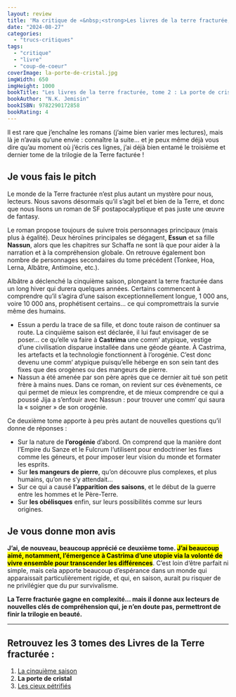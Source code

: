 ```yaml
---
layout: review
title: 'Ma critique de «&nbsp;<strong>Les livres de la terre fracturée, tome 2&nbsp;: La porte de cristal</strong>&nbsp;» de <em>N.K. Jemisin</em>'
date: "2024-08-27"
categories: 
  - "trucs-critiques"
tags: 
  - "critique"
  - "livre"
  - "coup-de-coeur"
coverImage: la-porte-de-cristal.jpg
imgWidth: 650
imgHeight: 1000
bookTitle: "Les livres de la terre fracturée, tome 2 : La porte de cristal"
bookAuthor: "N.K. Jemisin"
bookISBN: 9782290172858 
bookRating: 4
---
```


Il est rare que j’enchaîne les romans (j’aime bien varier mes lectures), mais là je n’avais qu’une envie&nbsp;: connaître la suite… et je peux même déjà vous dire qu’au moment où j’écris ces lignes, j’ai déjà bien entamé le troisième et dernier tome de la trilogie de la Terre facturée&nbsp;!

<h2>Je vous fais le pitch</h2>

Le monde de la Terre fracturée n’est plus autant un mystère pour nous, lecteurs. Nous savons désormais qu’il s’agit bel et bien de la Terre, et donc que nous lisons un roman de SF postapocalyptique et pas juste une œuvre de fantasy.

Le roman propose toujours de suivre trois personnages principaux (mais plus à égalité). Deux héroïnes principales se dégagent, <strong>Essun</strong> et sa fille <strong>Nassun</strong>, alors que les chapitres sur Schaffa ne sont là que pour aider à la narration et à la compréhension globale. On retrouve également bon nombre de personnages secondaires du tome précédent (Tonkee, Hoa, Lerna, Albâtre, Antimoine, etc.).

Albâtre a déclenché la cinquième saison, plongeant la terre fracturée dans un long hiver qui durera quelques années. Certains commencent à comprendre qu’il s’agira d’une saison exceptionnellement longue, 1&nbsp;000&nbsp;ans, voire 10&nbsp;000&nbsp;ans, prophétisent certains… ce qui compromettrais la survie même des humains.

<ul>
    <li>Essun a perdu la trace de sa fille, et donc toute raison de continuer sa route. La cinquième saison est déclarée, il lui faut envisager de se poser… ce qu’elle va faire à <strong>Castrima</strong> une comm’ atypique, vestige d’une civilisation disparue installée dans une géode géante. À Castrima, les artefacts et la technologie fonctionnent à l’orogénie. C’est donc devenu une comm‘ atypique puisqu’elle héberge en son sein tant des fixes que des orogènes ou des mangeurs de pierre.</li>
    <li>Nassun a été amenée par son père après que ce dernier ait tué son petit frère à mains nues. Dans ce roman, on revient sur ces évènements, ce qui permet de mieux les comprendre, et de mieux comprendre ce qui a poussé Jija a s’enfouir avec Nassun&nbsp;: pour trouver une comm’ qui saura la «&nbsp;soigner&nbsp;» de son orogénie.</li>
</ul>

Ce deuxième tome apporte à peu près autant de nouvelles questions qu’il donne de réponses&nbsp;:
<ul>
    <li>Sur la nature de <strong>l’orogénie</strong> d’abord. On comprend que la manière dont l’Empire du Sanze et le Fulcrum l‘utilisent pour endoctriner les fixes comme les géneurs, et pour imposer leur vision du monde et formater les esprits.</li>
    <li>Sur <strong>les mangeurs de pierre</strong>, qu’on découvre plus complexes, et plus humains, qu’on ne s‘y attendait…</li>
    <li>Sur ce qui a causé <strong>l‘apparition des saisons</strong>, et le début de la guerre entre les hommes et le Père-Terre.</li>
    <li>Sur <strong>les obélisques</strong> enfin, sur leurs possibilités comme sur leurs origines.</li>
</ul>

<h2>Je vous donne mon avis</h2>

<strong>J’ai, de nouveau, beaucoup apprécié ce deuxième tome. <mark>J’ai beaucoup aimé, notamment, l’émergence à Castrima d’une utopie via la volonté de vivre ensemble pour transcender les différences</mark></strong>. C’est loin d‘être parfait ni simple, mais cela apporte beaucoup d’espérance dans un monde qui apparaissait particulièrement rigide, et qui, en saison, aurait pu risquer de ne privilégier que du pur survivalisme.

<strong>La Terre fracturée gagne en complexité… mais il donne aux lecteurs de nouvelles clés de compréhension qui, je n’en doute pas, permettront de finir la trilogie en beauté.</strong>

<hr />
<h2>Retrouvez les 3 tomes des Livres de la Terre fracturée&nbsp;:</h2>
<ol>
  <li><a href="/2024/08/ma-critique-de-les-livres-de-la-terre-fracturee-tome-1-la-cinquieme-saison-de-nk-jemisin/">La cinquième saison</a></li>
  <li><strong>La porte de cristal</strong></li>
  <li><a href="/2024/09/ma-critique-de-les-livres-de-la-terre-fracturee-tome-3-les-cieux-petrifies-de-nk-jemisin/">Les cieux pétrifiés</a></li>
</ol>
